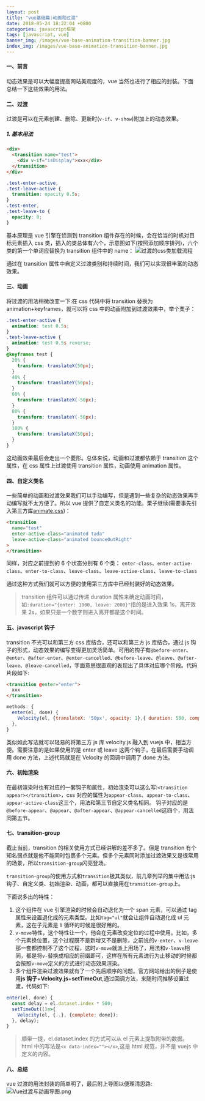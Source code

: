 ```yaml
---
layout: post
title: "vue基础篇:动画和过渡"
date: 2018-05-24 18:22:04 +0800
categories: javascript框架
tags: [javascript, vue]
banner_img: /images/vue-base-animation-transition-banner.jpg
index_img: /images/vue-base-animation-transition-banner.jpg
---
```


#### 一、前言

动态效果是可以大幅度提高网站美观度的，vue 当然也进行了相应的封装。下面总结一下这些效果的用法。

#### 二、过渡

过渡是可以在元素创建、删除、更新时(`v-if`、`v-show`)附加上的动态效果。

##### 1. 基本用法

```html
<div>
  <transition name="test">
    <div v-if="isDisplay">xxx</div>
  </transition>
</div>
```

```css
.test-enter-active,
.test-leave-active {
  transition: opacity 0.5s;
}
.test-enter,
.test-leave-to {
  opacity: 0;
}
```

基本原理是 vue 引擎在侦测到 transition 组件存在的时候，会在恰当的时机对目标元素插入 css 类，插入的类总体有六个，示意图如下(按照添加顺序排列)，六个类的第一个单词应替换为 transition 组件中的 name：
![过渡的css类加载流程](https://cn.vuejs.org/images/transition.png)

通过在 transition 属性中自定义过渡类别和持续时间，我们可以实现很丰富的动态效果。

#### 三、动画

将过渡的用法稍微改变一下:在 css 代码中将 transition 替换为 animation+keyframes，就可以将 css 中的动画附加到过渡效果中，举个栗子：

```css
.test-enter-active {
  animation: test 0.5s;
}
.test-leave-active {
  animation: test 0.5s reverse;
}
@keyframes test {
  20% {
    transform: translateX(50px);
  }
  40% {
    transform: translateY(50px);
  }
  60% {
    transform: translateX(-50px);
  }
  80% {
    transform: translateY(-50px);
  }
  100% {
    transform: translateX(50px);
  }
}
```

这动画效果最后会走出一个菱形。总体来说，动画和过渡都依赖于 transition 这个属性，在 css 属性上过渡使用 transition 属性，动画使用 animation 属性。

#### 四、自定义类名

一些简单的动画和过渡效果我们可以手动编写，但是遇到一些复杂的动态效果再手动编写就不太方便了。所以 vue 提供了自定义类名的功能。栗子继续(需要事先引入第三方库[animate.css](https://github.com/daneden/animate.css))：

```html
<transition
  name="test"
  enter-active-class="animated tada"
  leave-active-class="animated bounceOutRight"
>
</transition>
```

同样，对应之前提到的 6 个状态分别有 6 个类：
`enter-class`、`enter-active-class`、`enter-to-class`、`leave-class`、`leave-active-class`、`leave-to-class`

通过这种方式我们就可以方便的使用第三方库中已经封装好的动态效果。

> transition 组件可以通过传递 duration 属性来确定动画时间，如`:duration="{enter: 1000, leave: 2000}"`指的是进入效果 1s，离开效果 2s，如果只是一个数字则进入离开都是这个时间。

#### 五、javascript 钩子

transition 不光可以和第三方 css 库结合，还可以和第三方 js 库结合，通过 js 钩子的形式，动态效果的编写变得更加灵活简单。可用的钩子有`@before-enter`、`@enter`、`@after-enter`、`@enter-cancelled`、`@before-leave`、`@leave`、`@after-leave`、`@leave-cancelled`，字面意思很直观的表现出了具体对应哪个阶段。代码片段如下:

```html
<transition @enter="enter">
  xxx
</transition>
```

```javascript
methods: {
  enter(el, done) {
    Velocity(el, {translateX: '50px', opacity: 1},{ duration: 500, complete: done });
  },
}
```

类似如此写法就可以轻易的将第三方 js 库 velocity.js 融入到 vuejs 中，相当方便。需要注意的是如果使用的是 enter 或 leave 这两个钩子，在最后需要手动调用 done 方法，上述代码就是在 Velocity 的回调中调用了 done 方法。

#### 六、初始渲染

在最初渲染时也有对应的一套钩子和属性，初始渲染可以这么写:`<transition appear></transition>`，css 对应的属性为`appear-class`、`appear-to-class`、`appear-active-class`这三个，用法和第三节自定义类名相同。
钩子对应的是`@before-appear`、`@appear`、`@after-appear`、`@appear-cancelled`这四个，用法同第五节。

#### 七、transition-group

截止当前，transition 的相关使用方式已经讲解的差不多了。但是 transition 有个知名弱点就是他不能同时包裹多个元素。但多个元素同时添加过渡效果又是很常用的场景，所以`transition-group`闪亮登场。

`transition-group`的使用方式和`transition`极其类似，前几章列举的集中用法:js 钩子、自定义类、初始渲染、动画，都可以直接用在`transition-group`上。

下面说多出的特性：

1. 这个组件在 vue 引擎渲染的时候会自动退化为一个 span 元素，可以通过 tag 属性来设置退化成的元素类型。比如`tag="ul"`就会让组件自动退化成 ul 元素，这在子元素是 li 循环的时候是很好用的。
2. `v-move`特性，这个特性让一个，他会在元素改变定位的过程中使用。比如，多个元素换位置，这个过程既不是新增又不是删除，之前说的`v-enter`、`v-leave`那一套都控制不了这个过程，这时`v-move`就派上用场了，用法和`v-leave`相同，都是将`v-`替换成相应的前缀即可，这样在所有元素进行为止移动的时候都会按照`v-move`定义的方式进行动态效果渲染。
3. 多个组件渲染过渡效果就有了一个先后顺序的问题。官方网站给出的例子是使用**js 钩子**+**Velocity.js**+**setTimeOut**,通过回调方法，来随时间推移设置过渡，代码如下:

```javascript
enter(el, done) {
  const delay = el.dataset.index * 500;
  setTimeOut(()=>{
    Velocity(el, {..}, {complete: done});
  }, delay);
}
```

> 顺带一提，el.dataset.index 的方式可以从 el 元素上提取附带的数据。html 中的写法是`<x data-index=""></x>`,这是 html 规范，并不是 vuejs 中定义的内容。

#### 八、总结

vue 过渡的用法封装的简单明了，最后附上导图以便理清思路:
![Vue过渡与动画导图.png](https://i.loli.net/2018/05/24/5b06699797362.png)
